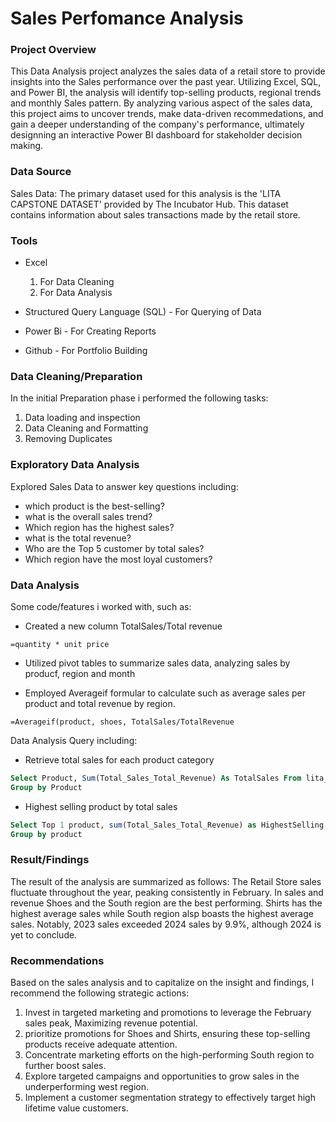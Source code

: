 # Sales Perfomance Analysis 

### Project Overview

This Data Analysis project analyzes the sales data of a retail store to provide insights into the Sales performance over the past year. Utilizing Excel, SQL, and Power BI, the analysis will identify top-selling products, regional trends and monthly Sales pattern. By analyzing various aspect of the sales data, this project aims to uncover trends, make data-driven recommedations, and gain a deeper understanding of the company's performance, ultimately designning an interactive Power BI dashboard for stakeholder decision making.  

### Data Source 

Sales Data: The primary dataset used for this analysis is the 'LITA CAPSTONE DATASET' provided by The Incubator Hub. This dataset contains information about sales transactions made by the retail store. 

### Tools

- Excel
  1. For Data Cleaning
  2. For Data Analysis 

- Structured Query Language (SQL) - For Querying of Data

- Power Bi - For Creating Reports  
 
- Github - For Portfolio Building

### Data Cleaning/Preparation

In the initial Preparation phase i performed the following tasks: 
1. Data loading and inspection
2. Data Cleaning and Formatting 
3. Removing Duplicates

### Exploratory Data Analysis

Explored Sales Data to answer key questions including: 

 - which product is the best-selling? 
 - what is the overall sales trend?
 - Which region has the highest sales?
 - what is the total revenue?
 - Who are the Top 5 customer by total sales?
 - Which region have the most loyal customers?
   
### Data Analysis

Some code/features i worked with, such as: 

- Created a new column TotalSales/Total revenue
```Excel
=quantity * unit price
```
- Utilized pivot tables to summarize sales data, analyzing sales by producf, region and month
  
- Employed Averageif formular to calculate such as average sales per product and total revenue by region.
```Excel
=Averageif(product, shoes, TotalSales/TotalRevenue
```

Data Analysis Query including: 
- Retrieve total sales for each product category 
```SQL
Select Product, Sum(Total_Sales_Total_Revenue) As TotalSales From lita_capstone_project
Group by Product
```
- Highest selling product by total sales
```SQL
Select Top 1 product, sum(Total_Sales_Total_Revenue) as HighestSelling from Total_Sales_Total_Revenue
Group by product
```

### Result/Findings

The result of the analysis are summarized as follows: The Retail Store sales fluctuate throughout the year, peaking consistently in February. In sales and revenue Shoes and the South region are the best performing. Shirts has the highest average sales while South region alsp boasts the highest average sales. Notably, 2023 sales exceeded 2024 sales by 9.9%, although 2024 is yet to conclude.

### Recommendations 

Based on the sales analysis and to capitalize on the insight and findings, I recommend the following strategic actions: 

1. Invest in targeted marketing and promotions to leverage the February sales peak, Maximizing revenue potential.
2. prioritize promotions for Shoes and Shirts, ensuring these top-selling products receive adequate attention.
3. Concentrate marketing efforts on the high-performing South region to further boost sales. 
4. Explore targeted campaigns and opportunities to grow sales in the underperforming west region.
5. Implement a customer segmentation strategy to effectively target high lifetime value customers.

